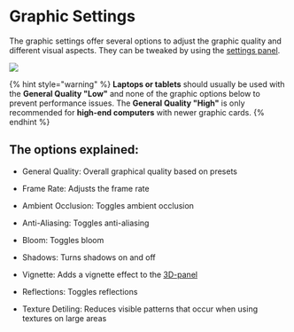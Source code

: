 # Graphic Settings

The graphic settings offer several options to adjust the graphic quality and different visual aspects. They can be tweaked by using the [settings panel](../user-interface/settings-panel.md).

![](../../../.gitbook/assets/iVP\_settings\_graphic\_settings.jpg)

{% hint style="warning" %}
**Laptops or tablets** should usually be used with the **General Quality "Low"** and none of the graphic options below to prevent performance issues. The **General Quality "High"** is only recommended for **high-end computers** with newer graphic cards.
{% endhint %}

## The options explained:

* General Quality: Overall graphical quality based on presets
* Frame Rate: Adjusts the frame rate


* Ambient Occlusion: Toggles ambient occlusion
* Anti-Aliasing: Toggles anti-aliasing
* Bloom: Toggles bloom
* Shadows: Turns shadows on and off
* Vignette: Adds a vignette effect to the [3D-panel](../user-interface/the-3d-panel.md)
* Reflections: Toggles reflections
* Texture Detiling: Reduces visible patterns that occur when using textures on large areas